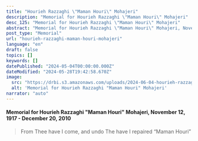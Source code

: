 ```yaml
---
title: "Hourieh Razzaghi \"Maman Houri\" Mohajeri"
description: "Memorial for Hourieh Razzaghi \"Maman Houri\" Mohajeri"
desc_125: "Memorial for Hourieh Razzaghi \"Maman Houri\" Mohajeri"
abstract: "Memorial for Hourieh Razzaghi \"Maman Houri\" Mohajeri, November 12, 1917 - December 20, 2010\n\n"
post_type: "Memorial"
url: "hourieh-razzaghi-maman-houri-mohajeri"
language: "en"
draft: false
topics: []
keywords: []
datePublished: "2024-05-04T00:00:00.000Z"
dateModified: "2024-05-28T19:42:58.670Z"
image:
  src: "https://drbi.s3.amazonaws.com/uploads/2024-06-04-hourieh-razzaghi-maman-houri/mohajeri-houriehjpg"
  alt: 'Memorial for Hourieh Razzaghi "Maman Houri" Mohajeri'
narrator: "auto"
---
```


#### Memorial for Hourieh Razzaghi "Maman Houri" Mohajeri, November 12, 1917 - December 20, 2010

> From Thee have I come, and undo The have I repaired
“Maman Houri”


